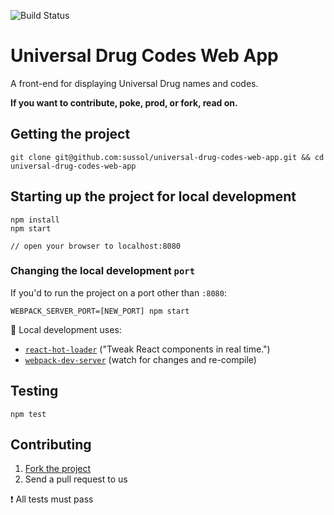 ![Build Status](https://jenkins.msupply.org:8443/buildStatus/icon?job=universal-drug-codes-web-app-test)

Universal Drug Codes Web App
==============================

A front-end for displaying Universal Drug names and codes.

**If you want to contribute, poke, prod, or fork, read on.**

## Getting the project

`git clone git@github.com:sussol/universal-drug-codes-web-app.git && cd universal-drug-codes-web-app`

## Starting up the project for local development

```
npm install
npm start

// open your browser to localhost:8080
```
### Changing the local development `port`

If you'd to run the project on a port other than `:8080`: 

`WEBPACK_SERVER_PORT=[NEW_PORT] npm start`

📓 Local development uses:
* [`react-hot-loader`](https://github.com/gaearon/react-hot-loader) ("Tweak React components in real time.")
* [`webpack-dev-server`](https://github.com/webpack/webpack-dev-server) (watch for changes and re-compile)

## Testing

`npm test`

## Contributing

1. [Fork the project](https://help.github.com/articles/fork-a-repo/)
2. Send a pull request to us

❗️ All tests must pass
